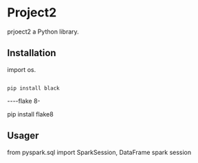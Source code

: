 # Project2

prjoect2 a Python library.

## Installation

import os.

```Black

pip install black
```
----flake 8-

pip install flake8

## Usager

from pyspark.sql import SparkSession, DataFrame
spark session

